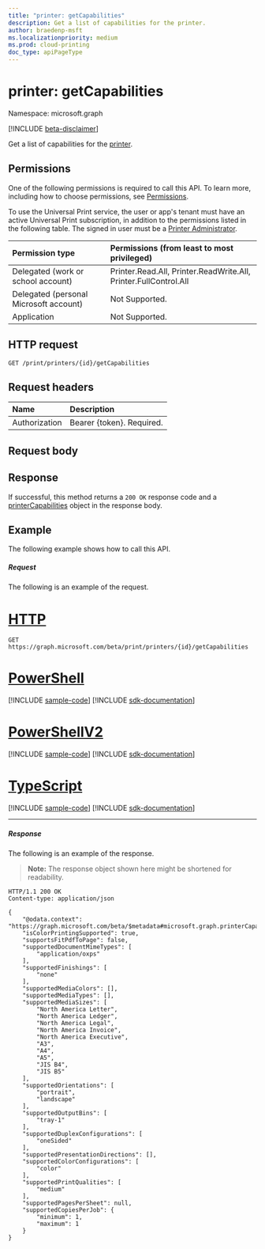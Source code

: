 ```yaml
---
title: "printer: getCapabilities"
description: Get a list of capabilities for the printer.
author: braedenp-msft
ms.localizationpriority: medium
ms.prod: cloud-printing
doc_type: apiPageType
---
```


# printer: getCapabilities

Namespace: microsoft.graph

[!INCLUDE [beta-disclaimer](../../includes/beta-disclaimer.md)]

Get a list of capabilities for the [printer](../resources/printer.md).

## Permissions
One of the following permissions is required to call this API. To learn more, including how to choose permissions, see [Permissions](/graph/permissions-reference).

To use the Universal Print service, the user or app's tenant must have an active Universal Print subscription, in addition to the permissions listed in the following table. The signed in user must be a [Printer Administrator](/azure/active-directory/users-groups-roles/directory-assign-admin-roles#printer-administrator).

|Permission type | Permissions (from least to most privileged) |
|:---------------|:--------------------------------------------|
|Delegated (work or school account)| Printer.Read.All, Printer.ReadWrite.All, Printer.FullControl.All |
|Delegated (personal Microsoft account)|Not Supported.|
|Application| Not Supported. |

## HTTP request
<!-- { "blockType": "ignored" } -->
```http
GET /print/printers/{id}/getCapabilities
```
## Request headers
| Name          | Description   |
|:--------------|:--------------|
| Authorization | Bearer {token}. Required. |

## Request body

## Response
If successful, this method returns a `200 OK` response code and a [printerCapabilities](../resources/printercapabilities.md) object in the response body.

## Example
The following example shows how to call this API.
##### Request
The following is an example of the request.

# [HTTP](#tab/http)
<!-- {
  "blockType": "request",
  "name": "printer-getCapabilities"
}-->
```msgraph-interactive
GET https://graph.microsoft.com/beta/print/printers/{id}/getCapabilities
```

# [PowerShell](#tab/powershell)
[!INCLUDE [sample-code](../includes/snippets/powershell/printer-getcapabilities-powershell-snippets.md)]
[!INCLUDE [sdk-documentation](../includes/snippets/snippets-sdk-documentation-link.md)]

# [PowerShellV2](#tab/powershellv2)
[!INCLUDE [sample-code](../includes/snippets/powershellv2/printer-getcapabilities-powershellv2-snippets.md)]
[!INCLUDE [sdk-documentation](../includes/snippets/snippets-sdk-documentation-link.md)]

# [TypeScript](#tab/typescript)
[!INCLUDE [sample-code](../includes/snippets/typescript/printer-getcapabilities-typescript-snippets.md)]
[!INCLUDE [sdk-documentation](../includes/snippets/snippets-sdk-documentation-link.md)]

---

##### Response
The following is an example of the response.
>**Note:** The response object shown here might be shortened for readability.
<!-- {
  "blockType": "response",
  "truncated": true,
  "@odata.type": "microsoft.graph.printerCapabilities"
} -->
```http
HTTP/1.1 200 OK
Content-type: application/json

{
    "@odata.context": "https://graph.microsoft.com/beta/$metadata#microsoft.graph.printerCapabilities",
    "isColorPrintingSupported": true,
    "supportsFitPdfToPage": false,
    "supportedDocumentMimeTypes": [
        "application/oxps"
    ],
    "supportedFinishings": [
        "none"
    ],
    "supportedMediaColors": [],
    "supportedMediaTypes": [],
    "supportedMediaSizes": [
        "North America Letter",
        "North America Ledger",
        "North America Legal",
        "North America Invoice",
        "North America Executive",
        "A3",
        "A4",
        "A5",
        "JIS B4",
        "JIS B5"
    ],
    "supportedOrientations": [
        "portrait",
        "landscape"
    ],
    "supportedOutputBins": [
        "tray-1"
    ],
    "supportedDuplexConfigurations": [
        "oneSided"
    ],
    "supportedPresentationDirections": [],
    "supportedColorConfigurations": [
        "color"
    ],
    "supportedPrintQualities": [
        "medium"
    ],
    "supportedPagesPerSheet": null,
    "supportedCopiesPerJob": {
        "minimum": 1,
        "maximum": 1
    }
}
```

<!-- uuid: 8fcb5dbc-d5aa-4681-8e31-b001d5168d79
2015-10-25 14:57:30 UTC -->
<!-- {
  "type": "#page.annotation",
  "description": "printer: getCapabilities",
  "keywords": "",
  "section": "documentation",
  "tocPath": ""
}-->
